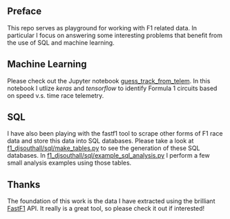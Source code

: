 ## Preface
This repo serves as playground for working with F1 related data.  In particular I focus on answering some interesting problems that benefit from the use of SQL and machine learning.

## Machine Learning

Please check out the Jupyter notebook [guess_track_from_telem](https://github.com/djsouthall/f1_djsouthall/blob/main/ml/guess_track_from_telem.ipynb).  In this notebook I utlize *keras* and *tensorflow* to identify Formula 1 circuits based on speed v.s. time race telemetry.

## SQL

I have also been playing with the fastf1 tool to scrape other forms of F1 race data and store this data into SQL databases.  Please take a look at [f1_djsouthall/sql/make_tables.py](https://github.com/djsouthall/f1_djsouthall/tree/main/sql/make_tables.py) to see the generation of these SQL databases.  In [f1_djsouthall/sql/example_sql_analysis.py](https://github.com/djsouthall/f1_djsouthall/tree/main/sql/example_sql_analysis.py) I perform a few small analysis examples using those tables.

## Thanks

The foundation of this work is the data I have extracted using the brilliant [FastF1](https://github.com/theOehrly/Fast-F1) API.  It really is a great tool, so please check it out if interested!
